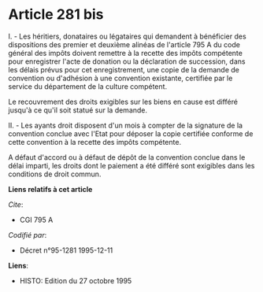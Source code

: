 # Article 281 bis

I. - Les héritiers, donataires ou légataires qui demandent à bénéficier des dispositions des premier et deuxième alinéas de
l'article 795 A du code général des impôts doivent remettre à la recette des impôts compétente pour enregistrer l'acte de
donation ou la déclaration de succession, dans les délais prévus pour cet enregistrement, une copie de la demande de
convention ou d'adhésion à une convention existante, certifiée par le service du département de la culture compétent.

Le recouvrement des droits exigibles sur les biens en cause est différé jusqu'à ce qu'il soit statué sur la demande.

II. - Les ayants droit disposent d'un mois à compter de la signature de la convention conclue avec l'Etat pour déposer la
copie certifiée conforme de cette convention à la recette des impôts compétente.

A défaut d'accord ou à défaut de dépôt de la convention conclue dans le délai imparti, les droits dont le paiement a été
différé sont exigibles dans les conditions de droit commun.

**Liens relatifs à cet article**

_Cite_:

  - CGI 795 A

_Codifié par_:

  - Décret n°95-1281 1995-12-11

**Liens**:

  - HISTO: Edition du 27 octobre 1995
